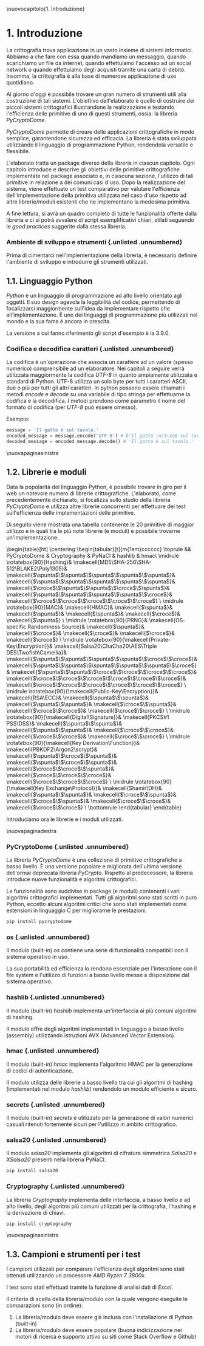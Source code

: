 \nuovocapitolo{1. Introduzione}

# 1. Introduzione
La crittografia trova applicazione in un vasto insieme di sistemi informatici.
Abbiamo a che fare con essa quando mandiamo un messaggio, quando scarichiamo un file da internet, quando effettuiamo l'accesso ad un social network o quando effettuiamo degli acquisti tramite una carta di debito.
Insomma, la crittografia è alla base di numerose applicazione di uso quotidiano.

Al giorno d'oggi è possibile trovare un gran numero di strumenti utili alla costruzione di tali sistemi.
L'obiettivo dell'elaborato è quello di costruire dei piccoli sistemi crittografici illustrandone la realizzazione e testando l'efficienza delle primitive di uno di questi strumenti, ossia: la libreria *PyCryptoDome*.

*PyCryptoDome* permette di creare delle applicazioni crittografiche in modo semplice, garantendone sicurezza ed efficacia.
La libreria è stata sviluppata utilizzando il linguaggio di programmazione Python, rendendola versatile e flessibile.

L'elaborato tratta un package diverso della libreria in ciascun capitolo.
Ogni capitolo introduce e descrive gli obiettivi delle primitive crittografiche implementate nel package associato e, in ciascuna sezione, l'utilizzo di tali primitive in relazione a dei comuni casi d'uso.
Dopo la realizzazione del sistema, viene effettuato un test comparativo per valutare l'efficienza dell'implementazione della primitiva utilizzata nel caso d'uso rispetto ad altre librerie/moduli esistenti che ne implementano la medesima primitiva.

A fine lettura, si avrà un quadro completo di tutte le funzionalità offerte dalla libreria e ci si potrà avvalere di script esemplificativi chiari, stilati seguendo le *good practices* suggerite dalla stessa libreria.

### Ambiente di sviluppo e strumenti {.unlisted .unnumbered}
Prima di cimentarci nell'implementazione della libreria, è necessario definire l'ambiente di sviluppo e introdurre gli strumenti utilizzati.

## 1.1. Linguaggio Python
*Python* è un linguaggio di programmazione ad alto livello orientato agli oggetti. Il suo design agevola la leggibilità del codice, permettendo di focalizzarsi maggiormente sull'idea da implementare rispetto che all'implementazione. È uno dei linguaggi di programmazione più utilizzati nel mondo e la sua fama è ancora in crescita.

La versione a cui fanno riferimento gli script d'esempio è la 3.9.0.

### Codifica e decodifica caratteri {.unlisted .unnumbered}
La codifica è un'operazione che associa un carattere ad un valore (spesso numerico) comprensibile ad un elaboratore.
Nei capitoli a seguire verrà utilizzata maggiormente la codifica *UTF-8* in quanto ampiamente utilizzata e standard di Python.
UTF-8 utilizza un solo byte per tutti i caratteri ASCII, due o più per tutti gli altri caratteri.
In python possono essere chiamati i metodi *encode* e *decode* su una variabile di tipo stringa per effettuarne la codifica e la decodifica. I metodi prendono come parametro il nome del formato di codifica (per *UTF-8* può essere omesso).

Esempio:

```python
message = 'Il gatto è sul tavolo.'
encoded_message = message.encode('UTF-8') # b'Il gatto \xc3\xa8 sul tavolo.'
decoded_message = encoded_message.decode() # 'Il gatto è sul tavolo.'
```

\nuovapaginasinistra

## 1.2. Librerie e moduli
Data la popolarità del linguaggio Python, è possibile trovare in giro per il web un notevole numero di librerie crittografiche. L'elaborato, come precedentemente dichiarato, si focalizza sullo studio della libreria *PyCryptoDome* e utilizza altre librerie concorrenti per effettuare dei test sull'efficienza delle implementazioni delle primitive.

Di seguito viene mostrata una tabella contenente le 20 primitive di maggior utilizzo e in quali tra le più note librerie (e moduli) è possibile trovarne un'implementazione.

\begin{table}[ht]
\centering
\begin{tabular}[t]{m{1em}cccccc}
\toprule
&& PyCryptoDome & Cryptography & PyNaCl & hashlib & hmac\\
\midrule
\rotatebox{90}{Hashing}&
\makecell{MD5\\SHA-256\\SHA-512\\BLAKE2\\Poly1305}&
\makecell{$\spunta$\\$\spunta$\\$\spunta$\\$\spunta$\\$\spunta$}&
\makecell{$\spunta$\\$\spunta$\\$\spunta$\\$\spunta$\\$\spunta$}&
\makecell{$\croce$\\$\spunta$\\$\spunta$\\$\croce$\\$\spunta$}&
\makecell{$\spunta$\\$\spunta$\\$\spunta$\\$\spunta$\\$\croce$}&
\makecell{$\croce$\\$\croce$\\$\croce$\\$\croce$\\$\croce$}
\\
\midrule
\rotatebox{90}{MAC}&
\makecell{HMAC}&
\makecell{$\spunta$}&
\makecell{$\spunta$}&
\makecell{$\spunta$}&
\makecell{$\croce$}&
\makecell{$\spunta$}
\\
\midrule
\rotatebox{90}{PRNG}&
\makecell{OS-specific Randomness Source}&
\makecell{$\spunta$}&
\makecell{$\croce$}&
\makecell{$\croce$}&
\makecell{$\croce$}&
\makecell{$\croce$}
\\
\midrule
\rotatebox{90}{\makecell{Private-Key\\Encryption}}&
\makecell{Salsa20\\ChaCha20\\AES\\Triple DES\\Twofish\\Camellia}&
\makecell{$\spunta$\\$\spunta$\\$\spunta$\\$\spunta$\\$\croce$\\$\croce$}&
\makecell{$\spunta$\\$\spunta$\\$\spunta$\\$\spunta$\\$\spunta$\\$\croce$}&
\makecell{$\spunta$\\$\spunta$\\$\croce$\\$\croce$\\$\croce$\\$\croce$}&
\makecell{$\croce$\\$\croce$\\$\croce$\\$\croce$\\$\croce$\\$\croce$}&
\makecell{$\croce$\\$\croce$\\$\croce$\\$\croce$\\$\croce$\\$\croce$}
\\
\midrule
\rotatebox{90}{\makecell{Public-Key\\Encryption}}&
\makecell{RSA\\ECC}&
\makecell{$\spunta$\\$\spunta$}&
\makecell{$\spunta$\\$\spunta$}&
\makecell{$\croce$\\$\spunta$}&
\makecell{$\croce$\\$\croce$}&
\makecell{$\croce$\\$\croce$}
\\
\midrule
\rotatebox{90}{\makecell{Digital\\Signature}}&
\makecell{PKCS\#1 PSS\\DSS}&
\makecell{$\spunta$\\$\spunta$}&
\makecell{$\spunta$\\$\spunta$}&
\makecell{$\croce$\\$\croce$}&
\makecell{$\croce$\\$\croce$}&
\makecell{$\croce$\\$\croce$}
\\
\midrule
\rotatebox{90}{\makecell{Key Derivation\\Function}}&
\makecell{PBKDF2\\Argon2\\scrypt}&
\makecell{$\spunta$\\$\croce$\\$\spunta$}&
\makecell{$\spunta$\\$\croce$\\$\spunta$}&
\makecell{$\croce$\\$\croce$\\$\spunta$}&
\makecell{$\croce$\\$\croce$\\$\croce$}&
\makecell{$\croce$\\$\croce$\\$\croce$}
\\
\midrule
\rotatebox{90}{\makecell{Key Exchange\\Protocol}}&
\makecell{Shamir\\DH}&
\makecell{$\spunta$\\$\spunta$}&
\makecell{$\croce$\\$\spunta$}&
\makecell{$\croce$\\$\spunta$}&
\makecell{$\croce$\\$\croce$}&
\makecell{$\croce$\\$\croce$}
\\
\bottomrule
\end{tabular}
\end{table}

Introduciamo ora le librerie e i moduli utilizzati.

\nuovapaginadestra

### PyCryptoDome {.unlisted .unnumbered}

La libreria *PyCryptoDome* è una collezione di primitive crittografiche a basso livello.
È una versione popolare e migliorata dell'ultima versione dell'ormai deprecata libreria *PyCrypto*.
Rispetto al predecessore, la libreria introduce nuove funzionalità e algoritmi crittografici.

Le funzionalità sono suddivise in package (e moduli) contenenti i vari algoritmi crittografici implementati. Tutti gli algoritmi sono stati scritti in puro Python, eccetto alcuni algoritmi critici che sono stati implementati come estensioni in linguaggio C per migliorarne le prestazioni.

```bash
pip install pycryptodome
```

### os {.unlisted .unnumbered}
Il modulo (built-in) *os* contiene una serie di funzionalità compatibili con il sistema operativo in uso.

La sua portabilità ed efficienza lo rendono essenziale per l'interazione con il file system e l'utilizzo di funzioni a basso livello messe a disposizione dal sistema operativo.

### hashlib {.unlisted .unnumbered}
Il modulo (built-in) *hashlib* implementa un'interfaccia ai più comuni algoritmi di hashing.

Il modulo offre degli algoritmi implementati in linguaggio a basso livello (assembly) utilizzando istruzioni AVX (Advanced Vector Extension).

### hmac {.unlisted .unnumbered}
Il modulo (built-in) *hmac* implementa l'algoritmo HMAC per la generazione di codici di autenticazione.

Il modulo utilizza delle librerie a basso livello tra cui gli algoritmi di hashing (implementati nel modulo *hashlib*) rendendolo un modulo efficiente e sicuro.

### secrets {.unlisted .unnumbered}
Il modulo (built-in) *secrets* è utilizzato per la generazione di valori numerici casuali ritenuti fortemente sicuri per l'utilizzo in ambito crittografico.

### salsa20 {.unlisted .unnumbered}
Il modulo *salsa20* implementa gli algoritmi di cifratura simmetrica *Salsa20* e *XSalsa20* presenti nella libreria PyNaCl.

```bash
pip install salsa20
```

### Cryptography {.unlisted .unnumbered}
La libreria *Cryptography* implementa delle interfaccia, a basso livello e ad alto livello, degli algoritmi più comuni utilizzati per la crittografia, l'hashing e la derivazione di chiavi.

```bash
pip install cryptography
```

\nuovapaginasinistra

## 1.3. Campioni e strumenti per i test
I campioni utilizzati per comparare l'efficienza degli algoritmi sono stati ottenuti utilizzando un processore *AMD Ryzen 7 3800x*.

I test sono stati effettuati tramite la funzione di analisi dati di *Excel*.

Il criterio di scelta della libreria/modulo con la quale vengono eseguite le comparazioni sono (in ordine):

1. La libreria/modulo deve essere già inclusa con l'installazione di Python (built-in)
2. La libreria/modulo deve essere popolare (buona indicizzazione nei motori di ricerca e supporto attivo su siti come Stack Overflow e Github)
